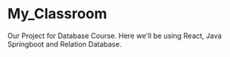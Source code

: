 # My_Classroom
Our Project for Database Course. Here we'll be using React, Java Springboot and Relation Database.
